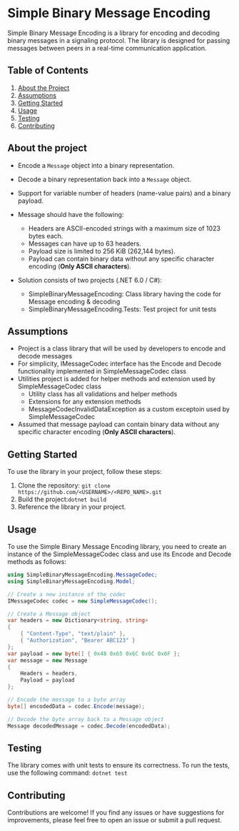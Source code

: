 # Simple Binary Message Encoding

Simple Binary Message Encoding is a library for encoding and decoding binary messages in a signaling protocol. The library is designed for passing messages between peers in a real-time communication application.

## Table of Contents
1. [About the Project](#about-the-project)
2. [Assumptions](#assumptions)
3. [Getting Started](#getting-started)
4. [Usage](#usage)
5. [Testing](#testing)
6. [Contributing](#contributing)

## About the project

- Encode a `Message` object into a binary representation.
- Decode a binary representation back into a `Message` object.
- Support for variable number of headers (name-value pairs) and a binary payload.
- Message should have the following:
  - Headers are ASCII-encoded strings with a maximum size of 1023 bytes each.
  - Messages can have up to 63 headers.
  - Payload size is limited to 256 KiB (262,144 bytes).
  - Payload can contain binary data without any specific character encoding (**Only ASCII characters**).
    
- Solution consists of two projects (.NET 6.0 / C#):
  - SimpleBinaryMessageEncoding: Class library having the code for Message encoding & decoding
  - SimpleBinaryMessageEncoding.Tests: Test project for unit tests

## Assumptions
-  Project is a class library that will be used by developers to encode and decode messages
-  For simplicity, IMessageCodec interface has the Encode and Decode functionality implemented in SimpleMessageCodec class
-  Utilities project is added for helper methods and extension used by SimpleMessageCodec class
    - Utility class has all validations and helper methods
    - Extensions for any extension methods
    - MessageCodecInvalidDataException as a custom exceptoin used by SimpleMessageCodec
-  Assumed that message payload can contain binary data without any specific character encoding (**Only ASCII characters**).

## Getting Started

To use the library in your project, follow these steps:

1. Clone the repository:
   `git clone https://github.com/<USERNAME>/<REPO_NAME>.git`
3. Build the project:`dotnet build`
4. Reference the library in your project.
      
## Usage
To use the Simple Binary Message Encoding library, you need to create an instance of the SimpleMessageCodec class and use its Encode and Decode methods as follows:
```csharp
using SimpleBinaryMessageEncoding.MessageCodec;
using SimpleBinaryMessageEncoding.Model;

// Create a new instance of the codec
IMessageCodec codec = new SimpleMessageCodec();

// Create a Message object
var headers = new Dictionary<string, string>
{
    { "Content-Type", "text/plain" },
    { "Authorization", "Bearer ABC123" }
};
var payload = new byte[] { 0x48 0x65 0x6C 0x6C 0x6F };
var message = new Message
{
    Headers = headers,
    Payload = payload
};

// Encode the message to a byte array
byte[] encodedData = codec.Encode(message);

// Decode the byte array back to a Message object
Message decodedMessage = codec.Decode(encodedData);
```

## Testing
The library comes with unit tests to ensure its correctness. To run the tests, use the following command: 
`dotnet test`

## Contributing
Contributions are welcome! If you find any issues or have suggestions for improvements, please feel free to open an issue or submit a pull request.
